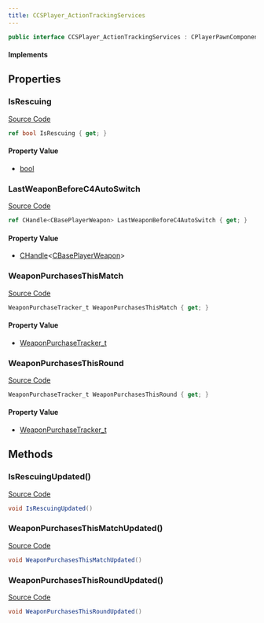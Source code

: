 ```yaml
---
title: CCSPlayer_ActionTrackingServices
---
```


```csharp
public interface CCSPlayer_ActionTrackingServices : CPlayerPawnComponent, ISchemaClass<CPlayerPawnComponent>, ISchemaClass<CCSPlayer_ActionTrackingServices>, ISchemaField, ISchemaClass, INativeHandle
```

#### Implements

## Properties

### IsRescuing

[Source Code](https://github.com/swiftly-solution/swiftlys2/blob/beta/managed/src/SwiftlyS2.Generated/Schemas/Interfaces/CCSPlayer_ActionTrackingServices.cs#L18)

```csharp
ref bool IsRescuing { get; }
```

#### Property Value

- [bool](https://learn.microsoft.com/dotnet/api/system.boolean)

### LastWeaponBeforeC4AutoSwitch

[Source Code](https://github.com/swiftly-solution/swiftlys2/blob/beta/managed/src/SwiftlyS2.Generated/Schemas/Interfaces/CCSPlayer_ActionTrackingServices.cs#L16)

```csharp
ref CHandle<CBasePlayerWeapon> LastWeaponBeforeC4AutoSwitch { get; }
```

#### Property Value

- [CHandle](/docs/api/shared/natives/chandle-1)<[CBasePlayerWeapon](/docs/api/shared/schemadefinitions/cbaseplayerweapon)>

### WeaponPurchasesThisMatch

[Source Code](https://github.com/swiftly-solution/swiftlys2/blob/beta/managed/src/SwiftlyS2.Generated/Schemas/Interfaces/CCSPlayer_ActionTrackingServices.cs#L20)

```csharp
WeaponPurchaseTracker_t WeaponPurchasesThisMatch { get; }
```

#### Property Value

- [WeaponPurchaseTracker_t](/docs/api/shared/schemadefinitions/weaponpurchasetracker_t)

### WeaponPurchasesThisRound

[Source Code](https://github.com/swiftly-solution/swiftlys2/blob/beta/managed/src/SwiftlyS2.Generated/Schemas/Interfaces/CCSPlayer_ActionTrackingServices.cs#L22)

```csharp
WeaponPurchaseTracker_t WeaponPurchasesThisRound { get; }
```

#### Property Value

- [WeaponPurchaseTracker_t](/docs/api/shared/schemadefinitions/weaponpurchasetracker_t)

## Methods

### IsRescuingUpdated()

[Source Code](https://github.com/swiftly-solution/swiftlys2/blob/beta/managed/src/SwiftlyS2.Generated/Schemas/Interfaces/CCSPlayer_ActionTrackingServices.cs#L24)

```csharp
void IsRescuingUpdated()
```

### WeaponPurchasesThisMatchUpdated()

[Source Code](https://github.com/swiftly-solution/swiftlys2/blob/beta/managed/src/SwiftlyS2.Generated/Schemas/Interfaces/CCSPlayer_ActionTrackingServices.cs#L25)

```csharp
void WeaponPurchasesThisMatchUpdated()
```

### WeaponPurchasesThisRoundUpdated()

[Source Code](https://github.com/swiftly-solution/swiftlys2/blob/beta/managed/src/SwiftlyS2.Generated/Schemas/Interfaces/CCSPlayer_ActionTrackingServices.cs#L26)

```csharp
void WeaponPurchasesThisRoundUpdated()
```

